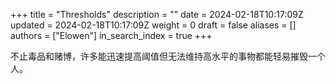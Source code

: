 +++
title = "Thresholds"
description = ""
date = 2024-02-18T10:17:09Z
updated = 2024-02-18T10:17:09Z
weight = 0
draft = false
aliases = []
authors = ["Elowen"]
in_search_index = true
+++

不止毒品和赌博，许多能迅速提高阈值但无法维持高水平的事物都能轻易摧毁一个人。